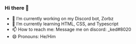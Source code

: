 ### Hi there 👋

- 🔭 I’m currently working on my Discord bot, Zorbz
- 🌱 I’m currently learning HTML, CSS, and Typescript
- 📫 How to reach me: Message me on discord: _ked#8020
- 😄 Pronouns: He/Him
